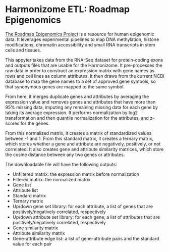 # Harmonizome ETL: Roadmap Epigenomics

[The Roadmap Epigenomics Project](http://www.roadmapepigenomics.org/) is a resource for human epigenomic data. It leverages experimental pipelines to map DNA methylation, histone modifications, chromatin accessibility and small RNA transcripts in stem cells and tissues.

This appyter takes data from the RNA-Seq dataset for protein-coding exons and outputs files that are usable for the Harmonizome. It pre-processes the raw data  in order to construct an expression matrix with gene names as rows and cell lines as column attributes. It then draws from the current NCBI database to map the gene names to a set of approved gene symbols, so that synonymous genes are mapped to the same symbol. 

From here, it merges duplicate genes and attributes by averaging the expression value and removes genes and attributes that have more than 95% missing data, imputing any remaining missing data for each gene by taking its average expression. It performs normalization by log2 transformation and then quantile normalization for the attributes, and z-scores for the genes.

From this normalized matrix, it creates a matrix of standardized values between -1 and 1. From this standard matrix, it creates a ternary matrix, which stores whether a gene and attribute are negatively, positively, or not correlated. It also creates gene and attribute similarity matrices, which store the cosine distance between any two genes or attributes.

The downloadable file will have the following outputs:
* Unfiltered matrix: the expression matrix before normalization
* Filtered matrix: the normalized matrix
* Gene list
* Attribute list
* Standard matrix
* Ternary matrix
* Up/down gene set library: for each attribute, a list of genes that are positively/negatively correlated, respectively
* Up/down attribute set library: for each gene, a list of attributes that are positively/negatively correlated, respectively
* Gene similarity matrix
* Attribute similarity matrix
* Gene-attribute edge list: a list of gene-attribute pairs and the standard value for each pair 
